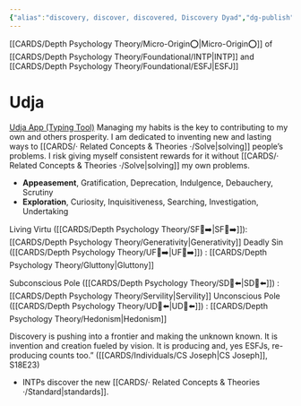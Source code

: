```yaml
---
{"alias":"discovery, discover, discovered, Discovery Dyad","dg-publish":true,"permalink":"/cards/depth-psychology-theory/discovery/","dgPassFrontmatter":true,"created":"2022-12-31T17:42:57.181+01:00","updated":"2023-05-26T20:02:57.329+02:00"}
---
```


[[CARDS/Depth Psychology Theory/Micro-Origin⭕\|Micro-Origin⭕]] of [[CARDS/Depth Psychology Theory/Foundational/INTP\|INTP]] and [[CARDS/Depth Psychology Theory/Foundational/ESFJ\|ESFJ]]

# Udja
[Udja App (Typing Tool)](https://www.udja.app/#/)
Managing my habits is the key to contributing to my own and others prosperity. I am dedicated to inventing new and lasting ways to [[CARDS/· Related Concepts & Theories ·/Solve\|solving]] people’s problems. I risk giving myself consistent rewards for it without [[CARDS/· Related Concepts & Theories ·/Solve\|solving]] my own problems.
- **Appeasement**, Gratification, Deprecation, Indulgence, Debauchery, Scrutiny
- **Exploration**, Curiosity, Inquisitiveness, Searching, Investigation, Undertaking

Living Virtu ([[CARDS/Depth Psychology Theory/SF🤸➡️\|SF🤸➡️]]): [[CARDS/Depth Psychology Theory/Generativity\|Generativity]]
Deadly Sin ([[CARDS/Depth Psychology Theory/UF👤➡️\|UF👤➡️]]) : [[CARDS/Depth Psychology Theory/Gluttony\|Gluttony]] 

Subconscious Pole ([[CARDS/Depth Psychology Theory/SD🤸⬅️\|SD🤸⬅️]]) : [[CARDS/Depth Psychology Theory/Servility\|Servility]]
Unconscious Pole ([[CARDS/Depth Psychology Theory/UD👤⬅️\|UD👤⬅️]]) : [[CARDS/Depth Psychology Theory/Hedonism\|Hedonism]]


<div class="transclusion internal-embed is-loaded"><div class="markdown-embed">



Discovery is pushing into a frontier and making the unknown known. It is invention and creation fueled by vision. It is producing and, yes ESFJs, re-producing counts too.” ([[CARDS/Individuals/CS Joseph\|CS Joseph]], S18E23) 

</div></div>

- INTPs discover the new [[CARDS/· Related Concepts & Theories ·/Standard\|standards]].